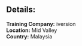 Details:
--------
**Training Company:** iversion  
**Location:** Mid Valley  
**Country:** Malaysia  
